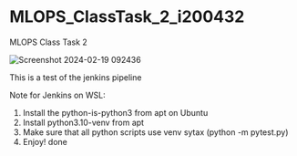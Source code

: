# MLOPS_ClassTask_2_i200432
MLOPS Class Task 2

![Screenshot 2024-02-19 092436](https://github.com/Lazer430/MLOPS_ClassTask_2_i200432/assets/90345992/33f84556-4543-485e-b146-fdbba6567f47)

This is a test of the jenkins pipeline

Note for Jenkins on WSL:
1) Install the python-is-python3 from apt on Ubuntu
2) Install python3.10-venv from apt
3) Make sure that all python scripts use venv sytax (python -m pytest.py)
4) Enjoy!
done
